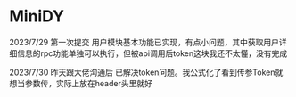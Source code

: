 # MiniDY
2023/7/29 第一次提交 用户模块基本功能已实现，有点小问题，其中获取用户详细信息的rpc功能单独可以执行，但被api调用后token这块我还不太懂，没有完成

2023/7/30 昨天跟大佬沟通后 已解决token问题。我公式化了看到传参Token就想当参数传，实际上放在header头里就好